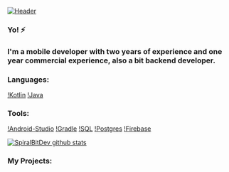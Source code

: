 [![Header](https://github.com/spiral-bit/spiral-bit/blob/main/assets/header.jpg)](https://tlgg.ru/spiralbitdev)

### Yo! ⚡
### I'm a mobile developer with two years of experience and one year commercial experience,  also a bit backend developer.

<p>

### Languages:
[!Kotlin](https://img.shields.io/badge/-Kotlin-292929?style=for-the-badge&logo=kotlin)
[!Java](https://img.shields.io/badge/-Java-292929?style=for-the-badge&logo=java)

### Tools:
[!Android-Studio](https://img.shields.io/badge/-Android-292929?style=for-the-badge&logo=android)
[!Gradle](https://img.shields.io/badge/-Gradle-292929?style=for-the-badge&logo=gradle)
[!SQL](https://img.shields.io/badge/-Sql-292929?style=for-the-badge&logo=mysql)
[!Postgres](https://img.shields.io/badge/-Postgresql-292929?style=for-the-badge&logo=postgresql)
[!Firebase](https://img.shields.io/badge/-Firebase-292929?style=for-the-badge&logo=firebase)

<p>

[![SpiralBitDev github stats](https://github-readme-stats.vercel.app/api?username=SpiralBitDev&show_icons=true&theme=radical)](https://github.com/spiral-bit/github-readme-stats)


### My Projects: